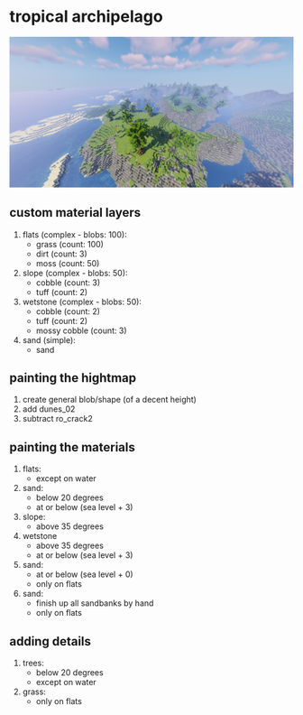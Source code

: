 # tropical archipelago
![preview](./tropical_archipelago.png)

## custom material layers
1. flats (complex - blobs: 100):
	- grass (count: 100)
	- dirt (count: 3)
	- moss (count: 50)
2. slope (complex - blobs: 50):
	- cobble (count: 3)
	- tuff (count: 2)
3. wetstone (complex - blobs: 50):
	- cobble (count: 2)
	- tuff (count: 2)
	- mossy cobble (count: 3)
4. sand (simple):
	- sand

## painting the hightmap
1. create general blob/shape (of a decent height)
2. add dunes_02
3. subtract ro_crack2

## painting the materials
1. flats:
	- except on water
2. sand:
	- below 20 degrees
	- at or below (sea level + 3)
3. slope:
	- above 35 degrees
4. wetstone
	- above 35 degrees
	- at or below (sea level + 3)
5. sand:
	- at or below (sea level + 0)
	- only on flats
6. sand:
	- finish up all sandbanks by hand
	- only on flats
	
## adding details
1. trees:
	- below 20 degrees
	- except on water
2. grass:
	- only on flats